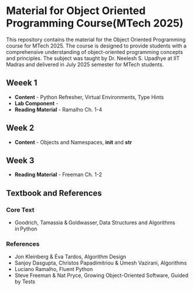 # Material for Object Oriented Programming Course(MTech 2025)

This repository contains the material for the Object Oriented Programming course for MTech 2025. The course is designed to provide students with a comprehensive understanding of object-oriented programming concepts and principles. The subject was taught by Dr. Neelesh S. Upadhye at IIT Madras and delivered in July 2025 semester for MTech students.

## Weeek 1

- **Content** - Python Refresher, Virtual Environments, Type Hints
- **Lab Component** - 
- **Reading Material** - Ramalho Ch. 1-4 

## Week 2

- **Content** - Objects and Namespaces, __init__ and __str__

## Week 3

- **Reading Material** - Freeman Ch. 1-2

## Textbook and References

### Core Text

- Goodrich, Tamassia & Goldwasser, Data Structures and Algorithms in Python

### References

- Jon Kleinberg & Éva Tardos, Algorithm Design
- Sanjoy Dasgupta, Christos Papadimitriou & Umesh Vazirani, Algorithms
- Luciano Ramalho, Fluent Python
- Steve Freeman & Nat Pryce, Growing Object-Oriented Software, Guided by Tests
